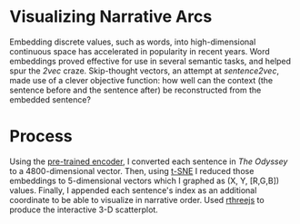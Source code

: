 # Visualizing Narrative Arcs

Embedding discrete values, such as words, into high-dimensional continuous space has accelerated in popularity in recent years. Word embeddings proved effective for use in several semantic tasks, and helped spur the *2vec* craze. Skip-thought vectors, an attempt at *sentence2vec*, made use of a clever objective function: how well can the context (the sentence before and the sentence after) be reconstructed from the embedded sentence? 

# Process

Using the [pre-trained encoder](https://github.com/ryankiros/skip-thoughts), I converted each sentence in *The Odyssey* to a 4800-dimensional vector. Then, using [t-SNE](https://lvdmaaten.github.io/publications/papers/JMLR_2008.pdf) I reduced those embeddings to 5-dimensional vectors which I graphed as (X, Y, \[R,G,B\]) values. Finally, I appended each sentence's index as an additional coordinate to be able to visualize in narrative order. Used [rthreejs](http://bwlewis.github.io/rthreejs) to produce the interactive 3-D scatterplot.

